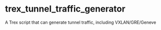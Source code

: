 # trex_tunnel_traffic_generator
A Trex script that can generate tunnel traffic, including VXLAN/GRE/Geneve
